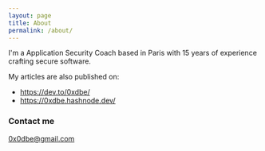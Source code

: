 ```yaml
---
layout: page
title: About
permalink: /about/
---
```


I'm a Application Security Coach based in Paris with 15 years of experience crafting secure software.

My articles are also published on:

- https://dev.to/0xdbe/
- https://0xdbe.hashnode.dev/

### Contact me

[0x0dbe@gmail.com](mailto:0x0dbe@gmail.com)


